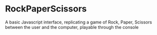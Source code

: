 # RockPaperScissors
A basic Javascript interface, replicating a game of Rock, Paper, Scissors between the user and the computer, playable through the console
